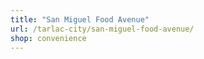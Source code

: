 ```yaml
---
title: "San Miguel Food Avenue"
url: /tarlac-city/san-miguel-food-avenue/
shop: convenience
---
```

